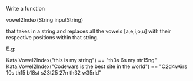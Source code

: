 Write a function  

vowel2Index(String inputString)    

that takes in a string and replaces all the vowels [a,e,i,o,u] with their respective positions within that string.  

E.g: 
 
Kata.Vowel2Index("this is my string") == "th3s 6s my str15ng"  
Kata.Vowel2Index("Codewars is the best site in the world") == "C2d4w6rs 10s th15 b18st s23t25 27n th32 w35rld"  